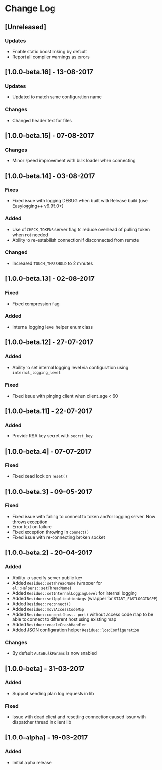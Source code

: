 # Change Log

## [Unreleased]
### Updates
- Enable static boost linking by default
- Report all compiler warnings as errors

## [1.0.0-beta.16] - 13-08-2017
### Updates
- Updated to match same configuration name

### Changes
- Changed header text for files

## [1.0.0-beta.15] - 07-08-2017
### Changes
- Minor speed improvement with bulk loader when connecting

## [1.0.0-beta.14] - 03-08-2017
### Fixes
- Fixed issue with logging DEBUG when built with Release build (use Easylogging++ v9.95.0+)

### Added
- Use of `CHECK_TOKENS` server flag to reduce overhead of pulling token when not needed
- Ability to re-estabilish connection if disconnected from remote

### Changed
- Increased `TOUCH_THRESHOLD` to 2 minutes

## [1.0.0-beta.13] - 02-08-2017
### Fixed
- Fixed compression flag

### Added
- Internal logging level helper enum class

## [1.0.0-beta.12] - 27-07-2017
### Added
- Ability to set internal logging level via configuration using `internal_logging_level`

### Fixed
- Fixed issue with pinging client when client_age < 60

## [1.0.0-beta.11] - 22-07-2017
### Added
- Provide RSA key secret with `secret_key`

## [1.0.0-beta.4] - 07-07-2017
### Fixed
- Fixed dead lock on `reset()`

## [1.0.0-beta.3] - 09-05-2017
### Fixed
- Fixed issue with failing to connect to token and/or logging server. Now throws exception
- Error text on failure
- Fixed exception throwing in `connect()`
- Fixed issue with re-connecting broken socket

## [1.0.0-beta.2] - 20-04-2017
### Added
- Ability to specify server public key
- Added `Residue::setThreadName` (wrapper for `el::Helpers::setThreadName`)
- Added `Residue::setInternalLoggingLevel` for internal logging
- Added `Residue::setApplicationArgs` (wrapper for `START_EASYLOGGINGPP`)
- Added `Residue::reconnect()`
- Added `Residue::moveAccessCodeMap`
- Added `Residue::connect(host, port)` without access code map to be able to connect to different host using existing map
- Added `Residue::enableCrashHandler`
- Added JSON configuration helper `Residue::loadConfiguration`

### Changes
- By default `AutoBulkParams` is now enabled

## [1.0.0-beta] - 31-03-2017
### Added
- Support sending plain log requests in lib

### Fixed
- Issue with dead client and resetting connection caused issue with dispatcher thread in client lib

## [1.0.0-alpha] - 19-03-2017
### Added
- Initial alpha release

